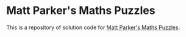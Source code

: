 # Matt Parker's Maths Puzzles

This is a repository of solution code for [Matt Parker's Maths Puzzles](http://www.think-maths.co.uk/maths-puzzles).
